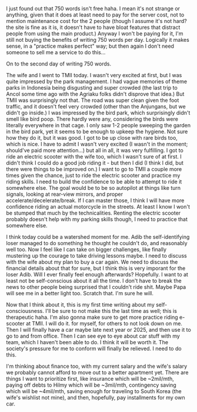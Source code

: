 
I just found out that 750 words isn't free haha. I mean it's not strange or anything, given that it does at least need to pay for the server cost, not to mention maintenance cost for the 2 people (though I assume it's not hard? the site is fine as it is, it doesn't have to have bloat features that distract people from using the main product.) Anyway I won't be paying for it, I'm still not buying the benefits of writing 750 words per day. Logically it makes sense, in a "practice makes perfect" way; but then again I don't need someone to sell me a service to do this...

On to the second day of writing 750 words.

The wife and I went to TMII today. I wasn't very excited at first, but I was quite impressed by the park management. I had vague memories of theme parks in Indonesia being disgusting and super crowded (the last trip to Ancol some time ago with the Agriaku folks didn't disprove that idea.) But TMII was surprisingly not that. The road was super clean given the foot traffic, and it doesn't feel very crowded (other than the Anjungans, but we didn't go inside.) I was impressed by the bird park, which surprisingly didn't smell like bird poop. There hardly were any, considering the birds were literally everywhere in that cage. I only saw 1-2 people sweeping the garden in the bird park, yet it seems to be enough to upkeep the hygiene. Not sure how they do it, but it was good. I got to be up close with rare birds too, which is nice. I have to admit I wasn't very excited (I wasn't in the moment; should've paid more attention...) but all in all, it was very fulfilling. I got to ride an electric scooter with the wife too, which I wasn't sure of at first. I didn't think I could do a good job riding it - but then I did (I think I did, but there were things to be improved on.) I want to go to TMII a couple more times given the chance, just to ride the electric scooter and practice my riding skills. I need to build the confidence to be able to attempt to ride it somewhere else. The goal would be to be so autopilot at things like turn signals, looking at rear-view mirrors, and proper accelerate/decelerate/break. If I can master those, I think I will have more confidence riding an actual motorcycle in the streets. At least I know I won't be stumped that much by the technicalities. Renting the electric scooter probably doesn't help with my parking skills though, I need to practice that somewhere else.

I think today could be a watershed moment for me. Adib the self-identifying loser managed to do something he thought he couldn't do, and reasonably well too. Now I feel like I can take on bigger challenges, like finally mustering up the courage to take driving lessons maybe. I need to discuss with the wife about my plan to buy a car again. We need to discuss the financial details about that for sure, but I think this is very imporant for the loser Adib. Will I ever finally feel enough afterwards? Hopefully. I want to at least not be self-conscious about it all the time. I don't have to break the news to other people being surprised that I couldn't ride shit. Maybe Papa will see me in a better light too. Scratch that. I'm sure he will.

Now that I think about it, this is my first time writing about my self-consciousness. I'll be sure to not make this the last time as well; this is therapeutic haha. I'm also gonna make sure to get more practice riding e-scooter at TMII. I will do it. for myself, for others to not look down on me. Then I will finally have a car maybe late next year or 2025, and then use it to go to and from office. Then I can see eye to eye about car stuff with my team, which I haven't been able to do. I think it will be worth it. The society's pressure for me to conform will finally be relieved. I need to do this.

I'm thinking about finance too, with my current salary and the wife's salary we probably cannot afford to move out to a better apartment yet. There are things I want to prioritize first, like insurance which will be ~2mil/mth, paying off debts to Hilmy which will be ~3mil/mth, contingency saving which will be ~4mil/mth, saving enough for traveling to South Korea (the wife's wishlist not mine), and then, hopefully, pay installments for my own car.